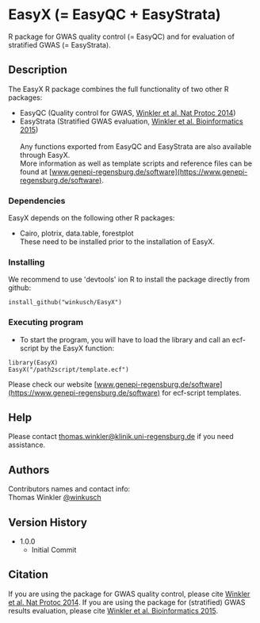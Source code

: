 # EasyX (= EasyQC + EasyStrata)

R package for GWAS quality control (= EasyQC) and for evaluation of stratified GWAS (= EasyStrata). 

## Description

The EasyX R package combines the full functionality of two other R packages: 
- EasyQC (Quality control for GWAS, [Winkler et al. Nat Protoc 2014](https://pubmed.ncbi.nlm.nih.gov/24762786/))
- EasyStrata (Stratified GWAS evaluation, [Winkler et al. Bioinformatics 2015](https://pubmed.ncbi.nlm.nih.gov/25260699/)) \
\
Any functions exported from EasyQC and EasyStrata are also available through EasyX.   
More information as well as template scripts and reference files can be found at [www.genepi-regensburg.de/software](https://www.genepi-regensburg.de/software). 

### Dependencies

EasyX depends on the following other R packages:  
- Cairo, plotrix, data.table, forestplot   
These need to be installed prior to the installation of EasyX. 

### Installing

We recommend to use 'devtools' ion R to install the package directly from github:  
```
install_github("winkusch/EasyX")
```

### Executing program

* To start the program, you will have to load the library and call an ecf-script by the EasyX function: 
```
library(EasyX)
EasyX("/path2script/template.ecf")
```
Please check our website [www.genepi-regensburg.de/software](https://www.genepi-regensburg.de/software) for ecf-script templates. 
## Help

Please contact thomas.winkler@klinik.uni-regensburg.de if you need assistance. 

## Authors

Contributors names and contact info:  
Thomas Winkler [@winkusch](https://twitter.com/winkusch)

## Version History

* 1.0.0
    * Initial Commit

## Citation

If you are using the package for GWAS quality control, please cite [Winkler et al. Nat Protoc 2014](https://pubmed.ncbi.nlm.nih.gov/24762786/). 
If you are using the package for (stratified) GWAS results evaluation, please cite [Winkler et al. Bioinformatics 2015](https://pubmed.ncbi.nlm.nih.gov/25260699/). 
